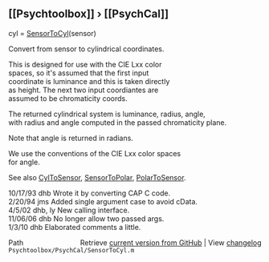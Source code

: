 ## [[Psychtoolbox]] &#8250; [[PsychCal]]

cyl = [SensorToCyl](SensorToCyl)(sensor)  
  
Convert from sensor to cylindrical coordinates.  
  
This is designed for use with the CIE Lxx color  
spaces, so it's assumed that the first input  
coordinate is luminance and this is taken directly  
as height.  The next two input coordiantes are  
assumed to be chromaticity coords.  
  
The returned cylindrical system is luminance, radius, angle,  
with radius and angle computed in the passed chromaticity plane.  
  
Note that angle is returned in radians.  
  
We use the conventions of the CIE Lxx color spaces  
for angle.  
  
See also [CylToSensor](CylToSensor), [SensorToPolar](SensorToPolar), [PolarToSensor](PolarToSensor).  
  
10/17/93  dhb   Wrote it by converting CAP C code.  
2/20/94   jms   Added single argument case to avoid cData.  
4/5/02    dhb, ly  New calling interface.  
11/06/06  dhb   No longer allow two passed args.  
1/3/10    dhb   Elaborated comments a little.  




<div class="code_header" style="text-align:right;">
  <span style="float:left;">Path&nbsp;&nbsp;</span> <span class="counter">Retrieve <a href=
  "https://raw.github.com/Psychtoolbox-3/Psychtoolbox-3/beta/Psychtoolbox/PsychCal/SensorToCyl.m">current version from GitHub</a> | View <a href=
  "https://github.com/Psychtoolbox-3/Psychtoolbox-3/commits/beta/Psychtoolbox/PsychCal/SensorToCyl.m">changelog</a></span>
</div>
<div class="code">
  <code>Psychtoolbox/PsychCal/SensorToCyl.m</code>
</div>

